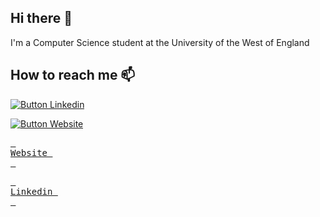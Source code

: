 ## Hi there 👋

I'm a Computer Science student at the University of the West of England 

## How to reach me 📫

[![Button Linkedin]][LINK]
<!----------------------------------------------------------------------------->
[LINK]: https://www.linkedin.com/in/fiorella-scarpino-76ab2627a
<!---------------------------------[ Buttons ]--------------------------------->
[Button Linkedin]: https://img.shields.io/badge/LinkedIn-0077B5?style=for-the-badge&logo=linkedin&logoColor=white


[![Button Website]][WEB]
<!----------------------------------------------------------------------------->
[WEB]: https://fi-sc.github.io/
<!---------------------------------[ Buttons ]--------------------------------->
[Button Website]: https://img.shields.io/badge/website-000000?style=for-the-badge&logo=About.me&logoColor=white




[<kbd> <br>Website <br> </kbd>][WEB]

<!---------------------------------------------------------------------------->
[WEB]: https://fi-sc.github.io/


[<kbd> <br>Linkedin <br> </kbd>][LINK]

[LINK]: www.linkedin.com/in/fiorella-scarpino-76ab2627a
<!---------------------------------------------------------------------------->


<!--
**fi-sc/fi-sc** is a ✨ _special_ ✨ repository because its `README.md` (this file) appears on your GitHub profile.

Here are some ideas to get you started:

- 🔭 I’m currently working on ... 
- 🌱 I’m currently learning ...
- 👯 I’m looking to collaborate on ...
- 🤔 I’m looking for help with ...
- 💬 Ask me about ...
- 📫 How to reach me: ...
- 😄 Pronouns: ...
- ⚡ Fun fact: ...
-->
